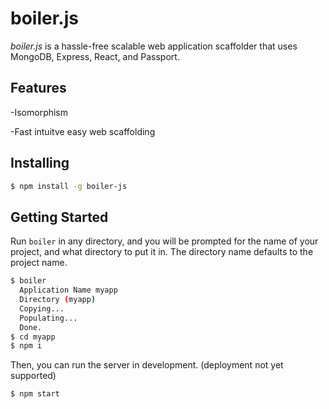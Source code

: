 # boiler.js

*boiler.js* is a hassle-free scalable web application scaffolder that uses MongoDB, Express, React, and Passport.

## Features
-Isomorphism

-Fast intuitve easy web scaffolding


## Installing

```sh
$ npm install -g boiler-js
```

## Getting Started

Run `boiler` in any directory, and you will be prompted for the name of your project, and what directory to put it in. The directory name defaults to the project name.

```sh
$ boiler
  Application Name myapp
  Directory (myapp)
  Copying...
  Populating...
  Done.
$ cd myapp
$ npm i
```

Then, you can run the server in development. (deployment not yet supported)

```sh
$ npm start
```
